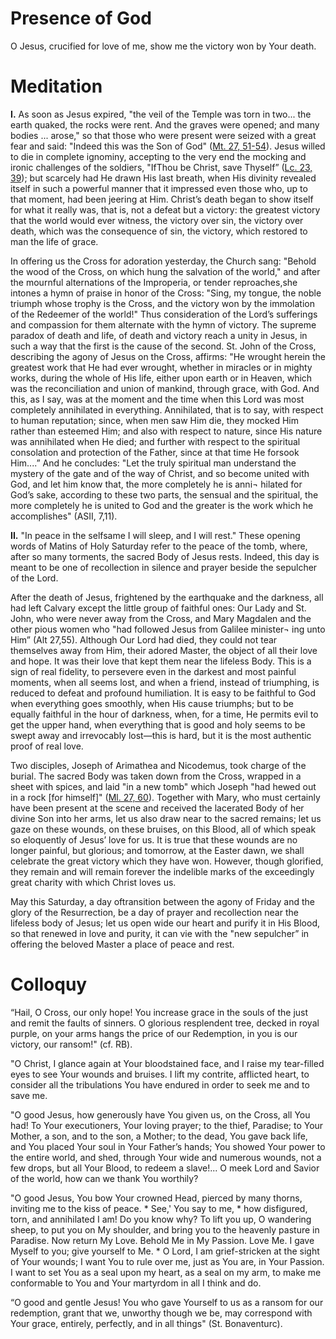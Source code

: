 # Presence of God

O Jesus, crucified for love of me, show me the victory won by Your death.

# Meditation

**I.** As soon as Jesus expired, "the veil of the Temple was torn in two... the earth quaked, the rocks were rent. And the graves were opened; and many bodies ... arose," so that those who were present were seized with a great fear and said: "Indeed this was the Son of God" ([Mt. 27, 51-54](https://vulgata.online/bible/Mt.27?ed=DR2&vfn=DR2.Mt.27.51-54:vs)). Jesus willed to die in complete ignominy, accepting to the very end the mocking and ironic challenges of the soldiers, "IfThou be Christ, save Thyself” ([Lc. 23, 39](https://vulgata.online/bible/Lc.23?ed=DR2&vfn=DR2.Lc.23.39:vs)); but scarcely had He drawn His last breath, when His divinity revealed itself in such a powerful manner that it impressed even those who, up to that moment, had been jeering at Him. Christ’s death began to show itself for what it really was, that is, not a defeat but a victory: the greatest victory that the world would ever witness, the victory over sin, the victory over death, which was the consequence of sin, the victory, which restored to man the life of grace.

In offering us the Cross for adoration yesterday, the Church sang: "Behold the wood of the Cross, on which hung the salvation of the world," and after the mournful alternations of the Improperia, or tender reproaches,she intones a hymn of praise in honor of the Cross: "Sing, my tongue, the noble triumph whose trophy is the Cross, and the victory won by the immolation of the Redeemer of the world!" Thus consideration of the Lord’s sufferings and compassion for them alternate with the hymn of victory. The supreme paradox of death and life, of death and victory reach a unity in Jesus, in such a way that the first is the cause of the second. St. John of the Cross, describing the agony of Jesus on the Cross, affirms: "He wrought herein the greatest work that He had ever wrought, whether in miracles or in mighty works, during the whole of His life, either upon earth or in Heaven, which was the reconciliation and union of mankind, through grace, with God. And this, as I say, was at the moment and the time when this Lord was most completely annihilated in everything. Annihilated, that is to say, with respect to human reputation; since, when men saw Him die, they mocked Him rather than esteemed Him; and also with respect to nature, since His nature was annihilated when He died; and further with respect to the spiritual consolation and protection of the Father, since at that time He forsook Him....” And he concludes: "Let the truly spiritual man understand the mystery of the gate and of the way of Christ, and so become united with God, and let him know that, the more completely he is anni¬ hilated for God’s sake, according to these two parts, the sensual and the spiritual, the more completely he is united to God and the greater is the work which he accomplishes" (ASII, 7,11).

**II.** "In peace in the selfsame I will sleep, and I will rest." These opening words of Matins of Holy Saturday refer to the peace of the tomb, where, after so many torments, the sacred Body of Jesus rests. Indeed, this day is meant to be one of recollection in silence and prayer beside the sepulcher of the Lord.

After the death of Jesus, frightened by the earthquake and the darkness, all had left Calvary except the little group of faithful ones: Our Lady and St. John, who were never away from the Cross, and Mary Magdalen and the other pious women who "had followed Jesus from Galilee minister¬ ing unto Him” (Alt 27,55). Although Our Lord had died, they could not tear themselves away from Him, their adored Master, the object of all their love and hope. It was their love that kept them near the lifeless Body. This is a sign of real fidelity, to persevere even in the darkest and most painful moments, when all seems lost, and when a friend, instead of triumphing, is reduced to defeat and profound humiliation. It is easy to be faithful to God when everything goes smoothly, when His cause triumphs; but to be equally faithful in the hour of darkness, when, for a time, He permits evil to get the upper hand, when everything that is good and holy seems to be swept away and irrevocably lost—this is hard, but it is the most authentic proof of real love.

Two disciples, Joseph of Arimathea and Nicodemus, took charge of the burial. The sacred Body was taken down from the Cross, wrapped in a sheet with spices, and laid "in a new tomb" which Joseph "had hewed out in a rock \[for himself\]" ([Ml. 27, 60](https://vulgata.online/bible/Ml.27?ed=DR2&vfn=DR2.Ml.27.60:vs)). Together with Mary, who must certainly have been present at the scene and received the lacerated Body of her divine Son into her arms, let us also draw near to the sacred remains; let us gaze on these wounds, on these bruises, on this Blood, all of which speak so eloquently of Jesus’ love for us. It is true that these wounds are no longer painful, but glorious; and tomorrow, at the Easter dawn, we shall celebrate the great victory which they have won. However, though glorified, they remain and will remain forever the indelible marks of the exceedingly great charity with which Christ loves us.

May this Saturday, a day oftransition between the agony of Friday and the glory of the Resurrection, be a day of prayer and recollection near the lifeless body of Jesus; let us open wide our heart and purify it in His Blood, so that renewed in love and purity, it can vie with the "new sepulcher” in offering the beloved Master a place of peace and rest.

# Colloquy

“Hail, O Cross, our only hope! You increase grace in the souls of the just and remit the faults of sinners. O glorious resplendent tree, decked in royal purple, on your arms hangs the price of our Redemption, in you is our victory, our ransom!" (cf. RB).

"O Christ, I glance again at Your bloodstained face, and I raise my tear-filled eyes to see Your wounds and bruises. I lift my contrite, afflicted heart, to consider all the tribulations You have endured in order to seek me and to save me.

"O good Jesus, how generously have You given us, on the Cross, all You had! To Your executioners, Your loving prayer; to the thief, Paradise; to Your Mother, a son, and to the son, a Mother; to the dead, You gave back life, and You placed Your soul in Your Father’s hands; You showed Your power to the entire world, and shed, through Your wide and numerous wounds, not a few drops, but all Your Blood, to redeem a slave!... O meek Lord and Savior of the world, how can we thank You worthily?

"O good Jesus, You bow Your crowned Head, pierced by many thorns, inviting me to the kiss of peace. * See,' You say to me, * how disfigured, torn, and annihilated I am! Do you know why? To lift you up, O wandering sheep, to put you on My shoulder, and bring you to the heavenly pasture in Paradise. Now return My Love. Behold Me in My Passion. Love Me. I gave Myself to you; give yourself to Me. * O Lord, I am grief-stricken at the sight of Your wounds; I want You to rule over me, just as You are, in Your Passion. I want to set You as a seal upon my heart, as a seal on my arm, to make me conformable to You and Your martyrdom in all I think and do.

“O good and gentle Jesus! You who gave Yourself to us as a ransom for our redemption, grant that we, unworthy though we be, may correspond with Your grace, entirely, perfectly, and in all things" (St. Bonaventurc).
